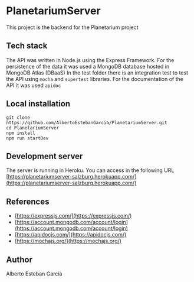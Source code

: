 # PlanetariumServer

This project is the backend for the Planetarium project

## Tech stack

The API was written in Node.js using the Express Framework.  For the persistence of the data it was used a MongoDB database hosted in MongoDB Atlas (DBaaS)
In the test folder there is an integration test to test the API using `mocha` and `supertest` libraries.
For the documentation of the API it  was used `apidoc`

## Local installation
    git clone https://github.com/AlbertoEstebanGarcia/PlanetariumServer.git
    cd PlanetariumServer
    npm install
    npm run startDev

## Development server

The server is running in Heroku. You can access in the following URL 
[https://planetariumserver-salzburg.herokuapp.com/](https://planetariumserver-salzburg.herokuapp.com/)

## References
- [https://expressjs.com/](https://expressjs.com/)
- [https://account.mongodb.com/account/login](https://account.mongodb.com/account/login)
- [https://apidocjs.com/](https://apidocjs.com/)
- [https://mochajs.org/](https://mochajs.org/)

## Author
Alberto Esteban García
